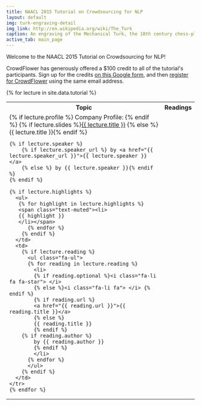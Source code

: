 ```yaml
---
title: NAACL 2015 Tutorial on Crowdsourcing for NLP
layout: default
img: turk-engraving-detail
img_link: http://en.wikipedia.org/wiki/The_Turk
caption: An engraving of the Mechanical Turk, the 18th century chess-playing automaton
active_tab: main_page 
---
```


Welcome to the NAACL 2015 Tutorial on Crowdsourcing for NLP!  

CrowdFlower has generously offered a $100 credit to all of the tutorial's participants.  Sign up for the credits [on this Google form](https://docs.google.com/forms/d/1aT9eypWdCEeqMIhjgl6oF6W9AICMyoQb42yEI-gjnmQ/viewform?usp=send_form), and then [register for CrowdFlower](https://make.crowdflower.com/users/new) using the same email address.


<table class="table table-striped"> 
  <tbody>
    <tr>
      <th>Topic</th>
      <th>Readings</th>
    </tr>
    {% for lecture in site.data.tutorial %}
    <tr>
      <td>
	{% if lecture.profile %}
	Company Profile:  
        {% endif %}
        {% if lecture.slides %}<a href="{{ lecture.slides }}">{{ lecture.title }}</a>
        {% else %}{{ lecture.title }}{% endif %}

	{% if lecture.speaker %}
        {% if lecture.speaker_url %} by <a href="{{ lecture.speaker_url }}">{{ lecture.speaker }}</a>
        {% else %} by {{ lecture.speaker }}{% endif %}
	{% endif %}

	{% if lecture.highlights %}
	  <ul>
	   {% for highlight in lecture.highlights %}	
	   <span class="text-muted"><li>
	   {{ highlight }}
	   </li></span>
          {% endfor %}
        {% endif %}
      </td>
      <td>
        {% if lecture.reading %}
          <ul class="fa-ul">
          {% for reading in lecture.reading %}
            <li>
            {% if reading.optional %}<i class="fa-li fa fa-star"> </i>
            {% else %}<i class="fa-li fa"> </i> {% endif %}
            {% if reading.url %}
            <a href="{{ reading.url }}">{{ reading.title }}</a>
            {% else %}
            {{ reading.title }} 
            {% endif %}
	    {% if reading.author %}
            by {{ reading.author }}
            {% endif %}
            </li>
          {% endfor %}
          </ul>
        {% endif %}
      </td>
    </tr>
    {% endfor %}
  </tbody>
</table>
